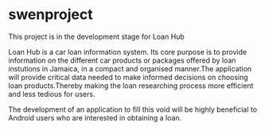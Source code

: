 # swenproject
This project is in the development stage for Loan Hub

Loan Hub is a car loan information system. Its core purpose is to provide information on the different car products or packages
offered by loan instutions in Jamaica, in a compact and organised manner.The application will provide critical data needed to make
informed decisions on choosing loan products.Thereby making the loan researching process more efficient and less tedious for users.

The development of an application to fill this void will be highly beneficial to Android users who are interested in obtaining a loan. 
